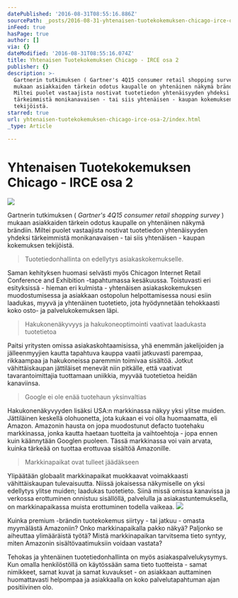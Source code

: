 ```yaml
---
datePublished: '2016-08-31T08:55:16.886Z'
sourcePath: _posts/2016-08-31-yhtenaisen-tuotekokemuksen-chicago-irce-osa-2.md
inFeed: true
hasPage: true
author: []
via: {}
dateModified: '2016-08-31T08:55:16.074Z'
title: Yhtenaisen Tuotekokemuksen Chicago - IRCE osa 2
publisher: {}
description: >-
  Gartnerin tutkimuksen ( Gartner's 4Q15 consumer retail shopping survey )
  mukaan asiakkaiden tärkein odotus kaupalle on yhtenäinen näkymä brändiin.
  Miltei puolet vastaajista nostivat tuotetiedon yhtenäisyyden yhdeksi
  tärkeimmistä monikanavaisen - tai siis yhtenäisen - kaupan kokemuksen
  tekijöistä.
starred: true
url: yhtenaisen-tuotekokemuksen-chicago-irce-osa-2/index.html
_type: Article

---
```

# Yhtenaisen Tuotekokemuksen Chicago - IRCE osa 2
![](https://the-grid-user-content.s3-us-west-2.amazonaws.com/559e7a60-1a3e-45be-98f3-100cded7ea0e.jpg)

Gartnerin tutkimuksen ( _Gartner's 4Q15 consumer retail shopping survey_ ) mukaan asiakkaiden tärkein odotus kaupalle on yhtenäinen näkymä brändiin. Miltei puolet vastaajista nostivat tuotetiedon yhtenäisyyden yhdeksi tärkeimmistä monikanavaisen - tai siis yhtenäisen - kaupan kokemuksen tekijöistä.

> Tuotetiedonhallinta on edellytys asiakaskokemukselle.

Saman kehityksen huomasi selvästi myös Chicagon Internet Retail Conference and Exhibition -tapahtumassa kesäkuussa. Toistuvasti eri esityksissä - hieman eri kulmista - yhtenäisen asiakaskokemuksen muodostumisessa ja asiakkaan ostopolun helpottamisessa nousi esiin laadukas, myyvä ja yhtenäinen tuotetieto, jota hyödynnetään tehokkaasti koko osto- ja palvelukokemuksen läpi.

> Hakukonenäkyvyys ja hakukoneoptimointi vaativat laadukasta tuotetietoa

Paitsi yritysten omissa asiakaskohtaamisissa, yhä enemmän jakelijoiden ja jälleenmyyjien kautta tapahtuva kauppa vaatii jatkuvasti parempaa, rikkaampaa ja hakukoneissa paremmin toimivaa sisältöä. Jotkut vähittäiskaupan jättiläiset menevät niin pitkälle, että vaativat tavarantoimittajia tuottamaan uniikkia, myyvää tuotetietoa heidän kanaviinsa.

> Google ei ole enää tuotehaun yksinvaltias

Hakukonenäkyvyyden lisäksi USA:n markkinassa näkyy yksi ylitse muiden. Jättiläinen keskellä olohuonetta, jota kukaan ei voi olla huomaamatta, eli Amazon. Amazonin hausta on jopa muodostunut defacto tuotehaku markkinassa, jonka kautta haetaan tuotteita ja vaihtoehtoja - jopa ennen kuin käännytään Googlen puoleen. Tässä markkinassa voi vain arvata, kuinka tärkeää on tuottaa erottuvaa sisältöä Amazonille.

> Markkinapaikat ovat tulleet jäädäkseen

Ylipäätään globaalit markkinapaikat muokkaavat voimakkaasti vähittäiskaupan tulevaisuutta. Niissä jokaisessa näkymiselle on yksi edellytys ylitse muiden; laadukas tuotetieto. Siinä missä omissa kanavissa ja verkossa erottuminen onnistuu sisällöllä, palvelulla ja asiakastuntemuksella, on markkinapaikassa muista erottuminen todella vaikeaa.
![](https://the-grid-user-content.s3-us-west-2.amazonaws.com/58ee56b4-9ae1-4e43-a094-4562d7390c8c.png)

Kuinka premium -brändin tuotekokemus siirtyy - tai jatkuu - omasta myymälästä Amazoniin? Onko markkinapaikalla pakko näkyä? Paljonko se aiheuttaa ylimääräistä työtä? Mistä markkinapaikan tarvitsema tieto syntyy, miten Amazonin sisältövaatimuksiin voidaan vastata?

> 

Tehokas ja yhtenäinen tuotetiedonhallinta on myös asiakaspalvelukysymys. Kun omalla henkilöstöllä on käytössään sama tieto tuotteista - samat nimikkeet, samat kuvat ja samat kuvaukset - on asiakkaan auttaminen huomattavasti helpompaa ja asiakkaalla on koko palvelutapahtuman ajan positiivinen olo.
